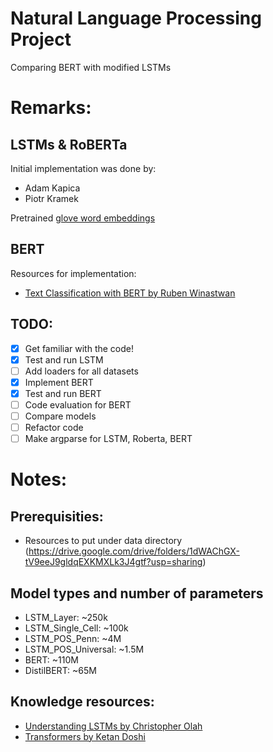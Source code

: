 # Natural Language Processing Project
Comparing BERT with modified LSTMs

# Remarks:
## LSTMs & RoBERTa
Initial implementation was done by:
- Adam Kapica
- Piotr Kramek

Pretrained [glove word embeddings](https://nlp.stanford.edu/data/glove.6B.zip)

## BERT
Resources for implementation:
- [Text Classification with BERT by Ruben Winastwan](https://towardsdatascience.com/text-classification-with-bert-in-pytorch-887965e5820f)

## TODO:
- [x] Get familiar with the code!
- [x] Test and run LSTM
- [ ] Add loaders for all datasets
- [x] Implement BERT
- [x] Test and run BERT
- [ ] Code evaluation for BERT
- [ ] Compare models
- [ ] Refactor code
- [ ] Make argparse for LSTM, Roberta, BERT

# Notes:
## Prerequisities:
- Resources to put under data directory (https://drive.google.com/drive/folders/1dWAChGX-tV9eeJ9gldqEXKMXLk3J4gtf?usp=sharing)
## Model types and number of parameters
- LSTM_Layer: ~250k
- LSTM_Single_Cell: ~100k
- LSTM_POS_Penn: ~4M
- LSTM_POS_Universal: ~1.5M
- BERT: ~110M
- DistilBERT: ~65M
## Knowledge resources:
- [Understanding LSTMs by Christopher Olah](https://colah.github.io/posts/2015-08-Understanding-LSTMs/)
- [Transformers by Ketan Doshi](https://towardsdatascience.com/transformers-explained-visually-part-1-overview-of-functionality-95a6dd460452)